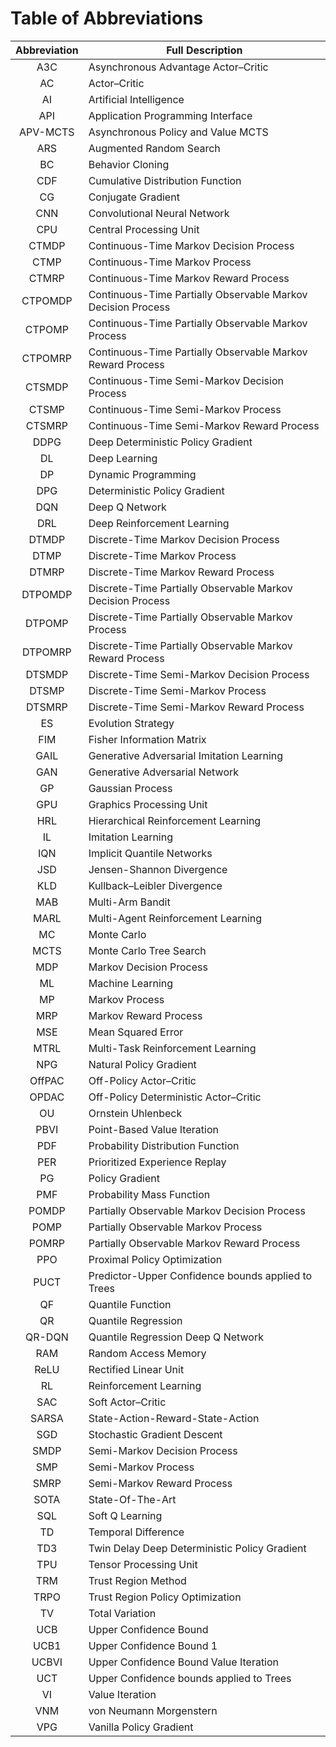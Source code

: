 # Table of Abbreviations

| Abbreviation | Full Description |
| :---: | --- |
| A3C | Asynchronous Advantage Actor–Critic |
| AC | Actor–Critic |
| AI | Artificial Intelligence |
| API | Application Programming Interface |
| APV-MCTS | Asynchronous Policy and Value MCTS |
| ARS | Augmented Random Search |
| BC | Behavior Cloning |
| CDF | Cumulative Distribution Function |
| CG | Conjugate Gradient |
| CNN | Convolutional Neural Network |
| CPU | Central Processing Unit |
| CTMDP | Continuous-Time Markov Decision Process |
| CTMP | Continuous-Time Markov Process |
| CTMRP | Continuous-Time Markov Reward Process |
| CTPOMDP | Continuous-Time Partially Observable Markov Decision Process |
| CTPOMP | Continuous-Time Partially Observable Markov Process |
| CTPOMRP | Continuous-Time Partially Observable Markov Reward Process |
| CTSMDP | Continuous-Time Semi-Markov Decision Process |
| CTSMP | Continuous-Time Semi-Markov Process |
| CTSMRP | Continuous-Time Semi-Markov Reward Process |
| DDPG | Deep Deterministic Policy Gradient |
| DL | Deep Learning |
| DP | Dynamic Programming |
| DPG | Deterministic Policy Gradient |
| DQN | Deep Q Network |
| DRL | Deep Reinforcement Learning |
| DTMDP | Discrete-Time Markov Decision Process |
| DTMP | Discrete-Time Markov Process |
| DTMRP | Discrete-Time Markov Reward Process |
| DTPOMDP | Discrete-Time Partially Observable Markov Decision Process |
| DTPOMP | Discrete-Time Partially Observable Markov Process |
| DTPOMRP | Discrete-Time Partially Observable Markov Reward Process |
| DTSMDP | Discrete-Time Semi-Markov Decision Process |
| DTSMP | Discrete-Time Semi-Markov Process |
| DTSMRP | Discrete-Time Semi-Markov Reward Process |
| ES | Evolution Strategy |
| FIM | Fisher Information Matrix |
| GAIL | Generative Adversarial Imitation Learning |
| GAN | Generative Adversarial Network |
| GP | Gaussian Process |
| GPU | Graphics Processing Unit |
| HRL | Hierarchical Reinforcement Learning |
| IL | Imitation Learning |
| IQN | Implicit Quantile Networks |
| JSD | Jensen-Shannon Divergence |
| KLD | Kullback–Leibler Divergence |
| MAB | Multi-Arm Bandit |
| MARL | Multi-Agent Reinforcement Learning |
| MC | Monte Carlo |
| MCTS | Monte Carlo Tree Search |
| MDP | Markov Decision Process |
| ML | Machine Learning |
| MP | Markov Process |
| MRP | Markov Reward Process |
| MSE | Mean Squared Error |
| MTRL | Multi-Task Reinforcement Learning |
| NPG | Natural Policy Gradient |
| OffPAC | Off-Policy Actor–Critic |
| OPDAC | Off-Policy Deterministic Actor–Critic |
| OU | Ornstein Uhlenbeck |
| PBVI | Point-Based Value Iteration |
| PDF | Probability Distribution Function |
| PER | Prioritized Experience Replay |
| PG | Policy Gradient |
| PMF | Probability Mass Function |
| POMDP | Partially Observable Markov Decision Process |
| POMP | Partially Observable Markov Process |
| POMRP | Partially Observable Markov Reward Process |
| PPO | Proximal Policy Optimization |
| PUCT | Predictor-Upper Confidence bounds applied to Trees |
| QF | Quantile Function |
| QR | Quantile Regression |
| QR-DQN | Quantile Regression Deep Q Network |
| RAM | Random Access Memory |
| ReLU | Rectified Linear Unit |
| RL | Reinforcement Learning |
| SAC | Soft Actor–Critic |
| SARSA | State-Action-Reward-State-Action |
| SGD | Stochastic Gradient Descent  |
| SMDP | Semi-Markov Decision Process |
| SMP | Semi-Markov Process |
| SMRP | Semi-Markov Reward Process |
| SOTA | State-Of-The-Art |
| SQL | Soft Q Learning |
| TD | Temporal Difference |
| TD3 | Twin Delay Deep Deterministic Policy Gradient |
| TPU | Tensor Processing Unit |
| TRM | Trust Region Method |
| TRPO | Trust Region Policy Optimization |
| TV | Total Variation |
| UCB | Upper Confidence Bound |
| UCB1 | Upper Confidence Bound 1 |
| UCBVI | Upper Confidence Bound Value Iteration |
| UCT | Upper Confidence bounds applied to Trees |
| VI | Value Iteration |
| VNM | von Neumann Morgenstern |
| VPG | Vanilla Policy Gradient |